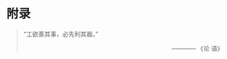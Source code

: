 # 附录

<blockquote class="pull-left">
“工欲善其事，必先利其器。”
<p style="text-align: right;">
———— 《论 语》
</p>
</blockquote>